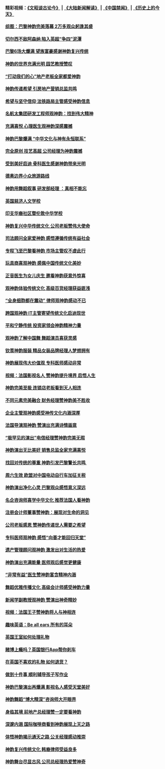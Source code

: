 #### 精彩视频：[《文昭谈古论今》](https://github.com/gfw-breaker/wenzhao/blob/master/README.md?t=01220930) | [《大陆新闻解读》](https://github.com/gfw-breaker/ntdtv-comedy/blob/master/README.md?t=01220930) | [《中国禁闻》](https://github.com/gfw-breaker/ntdtv-news/blob/master/README.md?t=01220930) | [《历史上的今天》](https://github.com/gfw-breaker/today-in-history/blob/master/README.md?t=01220930) 

#### [组图：巴黎神韵完美落幕 2万多观众躬逢其盛](../pages/nsc974/n10991478.md?t=01220930) 

#### [切尔西不敌阿森纳 陷入英超“争四”泥潭](../pages/nsc974/n10990981.md?t=01220930) 

#### [巴黎6场大爆满 望族富豪感谢神韵复兴传统](../pages/nsc974/n10990485.md?t=01220930) 

#### [神韵的世界充满光明  园艺教授赞叹](../pages/nsc974/n10990393.md?t=01220930) 

#### [“打动我们的心”地产老板全家都爱神韵](../pages/nsc974/n10990224.md?t=01220930) 

#### [神韵传递希望 引房地产营销总监共鸣](../pages/nsc974/n10990026.md?t=01220930) 

#### [希望与坚守信仰 法铁路局主管感受神韵信息](../pages/nsc974/n10990061.md?t=01220930) 

#### [名航太集团研发工程师观神韵：找到伟大精神](../pages/nsc974/n10989922.md?t=01220930) 

#### [充满喜悦 心理医生观神韵深感震撼](../pages/nsc974/n10990031.md?t=01220930) 

#### [神韵巴黎爆满 “中华文化与神有永恒联系”](../pages/nsc974/n10989837.md?t=01220930) 

#### [完全原创 技艺高超 公司经理为神韵震撼](../pages/nsc974/n10989954.md?t=01220930) 

#### [受到美好启迪 骨科医生感谢神韵带来光明](../pages/nsc974/n10989946.md?t=01220930) 

#### [德奥边界小众旅游路线](../pages/nsc974/n10989938.md?t=01220930) 

#### [神韵用舞蹈叙事 研发部经理 ：真相不能忘](../pages/nsc974/n10992129.md?t=01220930) 

#### [英国慈济人文学校](../pages/nsc974/n10989797.md?t=01220930) 

#### [印支华裔社区暨伦敦中华学校](../pages/nsc974/n10989792.md?t=01220930) 

#### [神韵复兴中华传统文化 公司老板赞伟大使命](../pages/nsc974/n10989243.md?t=01220930) 

#### [司法顾问全家爱神韵 感悟遵循传统有益社会](../pages/nsc974/n10989065.md?t=01220930) 

#### [专程飞至巴黎看神韵 市场主管叹不虚此行](../pages/nsc974/n10989012.md?t=01220930) 

#### [玩具商喜观神韵 感佩中国传统文化美妙](../pages/nsc974/n10988833.md?t=01220930) 

#### [正音医生为女儿庆生 邀看神韵获意外惊喜](../pages/nsc974/n10988789.md?t=01220930) 

#### [观神韵体验传统文化 高级百货经理获益匪浅](../pages/nsc974/n10988712.md?t=01220930) 

#### [“全身细胞都在震动” 律师观神韵感动不已](../pages/nsc974/n10988620.md?t=01220930) 

#### [跨国观神韵 IT主管寄望传统文化启迪现世](../pages/nsc974/n10988586.md?t=01220930) 

#### [平和宁静传统 投资家领会神韵精神力量](../pages/nsc974/n10988579.md?t=01220930) 

#### [观神韵了解中国舞 舞蹈演员喜获灵感](../pages/nsc974/n10988424.md?t=01220930) 

#### [钦羡神韵服装 精品女装品牌经理人梦想拥有](../pages/nsc974/n10988351.md?t=01220930) 

#### [神韵展现伟大价值观 专科医师感动非常](../pages/nsc974/n10988364.md?t=01220930) 

#### [视频：法国影视名人 赞神韵提升境界 启悟人生](../pages/nsc974/n10988310.md?t=01220930) 

#### [神韵完美至极 连锁店老板看到天人相连](../pages/nsc974/n10988295.md?t=01220930) 

#### [不同元素完美融合 财务经理赞神韵美不胜收](../pages/nsc974/n10988276.md?t=01220930) 

#### [企业主管观神韵感受神传文化内涵深厚](../pages/nsc974/n10988231.md?t=01220930) 

#### [法国导演观神韵 赞演出充满诗情画意](../pages/nsc974/n10987958.md?t=01220930) 

#### [“极罕见的演出”电信经理赞神韵完美无瑕](../pages/nsc974/n10988124.md?t=01220930) 

#### [神韵演出无比美好 销售总监全家充满喜悦](../pages/nsc974/n10988115.md?t=01220930) 

#### [找回对传统的尊重 神韵引发巴黎警长共鸣 ](../pages/nsc974/n10987940.md?t=01220930) 

#### [周六生效 欧盟对中国电动自行车加征关税](../pages/nsc974/n10987637.md?t=01220930) 

#### [神韵演出净化心灵 巴黎观众感悟意义深远](../pages/nsc974/n10987067.md?t=01220930) 

#### [名企咨询师喜学中华文化 推荐法国人看神韵](../pages/nsc974/n10987002.md?t=01220930) 

#### [注册会计师董事赞神韵：展现对生命的洞见](../pages/nsc974/n10986927.md?t=01220930) 

#### [公司老板感恩 赞神韵传递世人需要之希望](../pages/nsc974/n10986858.md?t=01220930) 

#### [专科医师观神韵 感悟“向善才能回归天堂”](../pages/nsc974/n10986837.md?t=01220930) 

#### [遗产管理顾问观神韵 激发出对生活的热爱](../pages/nsc974/n10986911.md?t=01220930) 

#### [神韵演出充满能量 医师观后感觉更健康](../pages/nsc974/n10986822.md?t=01220930) 

#### [“非常有益”医生赞神韵富含精神内涵](../pages/nsc974/n10986718.md?t=01220930) 

#### [舞蹈优雅传播文化 高级会计师感受神韵力量](../pages/nsc974/n10986710.md?t=01220930) 

#### [新闻学副教授观神韵 赞演出神奇精妙](../pages/nsc974/n10986613.md?t=01220930) 

#### [视频：法国王子赞神韵将人与神相连](../pages/nsc974/n10986413.md?t=01220930) 

#### [趣味英语：Be all ears 所有的耳朵](../pages/nsc974/n10985161.md?t=01220930) 

#### [英国王室如何处理礼物](../pages/nsc974/n10985131.md?t=01220930) 

#### [赌博上瘾吗？英国银行App帮你刹车](../pages/nsc974/n10985121.md?t=01220930) 

#### [在英国不喜欢的礼物 如何退货？](../pages/nsc974/n10985110.md?t=01220930) 

#### [做到十件事 顺利辅导孩子写作业](../pages/nsc974/n10985075.md?t=01220930) 

#### [神韵巴黎演出再爆满 影视名人感受天堂美好](../pages/nsc974/n10984954.md?t=01220930) 

#### [神韵舞蹈“博大精深”咨询师大开眼界](../pages/nsc974/n10984677.md?t=01220930) 

#### [身临其境 前地产总经理赞一定要看神韵](../pages/nsc974/n10984484.md?t=01220930) 

#### [深邃内涵 国际咖啡商看到神韵展现上天之路](../pages/nsc974/n10984529.md?t=01220930) 

#### [体悟神韵揭示通天之路 公关经理感动推崇](../pages/nsc974/n10984420.md?t=01220930) 

#### [神韵复兴传统文化 韩裔律师受益良多](../pages/nsc974/n10984336.md?t=01220930) 

#### [神韵舞台尽显古风 公司总经理热爱赞神奇](../pages/nsc974/n10984129.md?t=01220930) 

